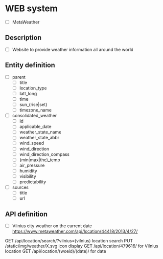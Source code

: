 # WEB system
- [ ] MetaWeather

## Description
- [ ] Website to provide weather information all around the world

## Entity definition
- [ ] parent
    - [ ] title
    - [ ] location_type
    - [ ] latt_long
    - [ ] time	
    - [ ] sun_(rise|set)
    - [ ] timezone_name
- [ ] consolidated_weather
    - [ ] id
    - [ ] applicable_date
    - [ ] weather_state_name
    - [ ] weather_state_abbr
    - [ ] wind_speed
    - [ ] wind_direction
    - [ ] wind_direction_compass
    - [ ] (min|max|the)_temp
    - [ ] air_pressure
    - [ ] humidity
    - [ ] visibility
    - [ ] predictability
    
- [ ] sources
    - [ ] title
    - [ ] url

## API definition
- [ ] Vilnius city weather on the current date https://www.metaweather.com/api/location/44418/2013/4/27/

GET /api/location/search/?vilnius=(vilnius) location search
PUT 	/static/img/weather/X.svg icon display
GET /api/location/479616/ for Vilnius location
GET /api/location/(woeid)/(date)/ for date
